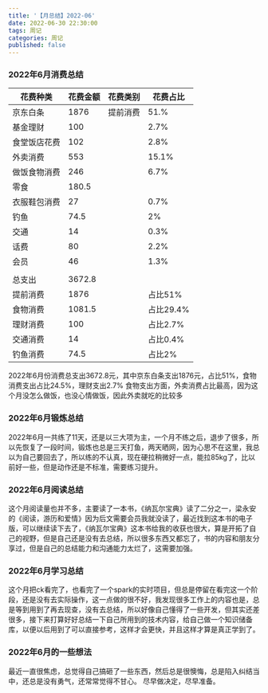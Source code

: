```yaml
---
title: '【月总结】2022-06'
date: 2022-06-30 22:30:00
tags: 周记
categories: 周记
published: false
---
```


### 2022年6月消费总结
| 花费种类     | 花费金额 | 花费类别 | 花费占比  |
| ------------ | -------- | -------- | --------- |
| 京东白条     | 1876     | 提前消费 | 51.%      |
| 基金理财     | 100      |          | 2.7%      |
| 食堂饭店花费 | 102      |          | 2.8%      |
| 外卖消费     | 553      |          | 15.1%     |
| 做饭食物消费 | 246      |          | 6.7%      |
| 零食         | 180.5    |          |           |
| 衣服鞋包消费 | 27       |          | 0.7%      |
| 钓鱼         | 74.5     |          | 2%        |
| 交通         | 14       |          | 0.3%      |
| 话费         | 80       |          | 2.2%      |
| 会员         | 46       |          | 1.3%      |
|              |          |          |           |
| 总支出       | 3672.8   |          |           |
| 提前消费     | 1876     |          | 占比51%   |
| 食物消费     | 1081.5   |          | 占比29.4% |
| 理财消费     | 100      |          | 占比2.7%  |
| 交通消费     | 14       |          | 占比0.4%  |
| 钓鱼消费     | 74.5     |          | 占比2%    |

2022年6月份消费总支出3672.8元，其中京东白条支出1876元，占比51%，食物消费支出占比24.5%，理财支出2.7%
食物支出方面，外卖消费占比最高，因为这个月没怎么做饭，也没心情做饭，因此外卖就吃的比较多

### 2022年6月锻炼总结
2022年6月一共练了11天，还是以三大项为主，一个月不练之后，退步了很多，所以先恢复了一段时间，锻炼也总是三天打鱼，两天晒网，因为心思不在这里，我总以为自己要回去了，所以练的不认真，现在硬拉稍微好一点，能拉85kg了，比以前好一些，但是动作还是不标准，需要练习提升。

### 2022年6月阅读总结
这个月阅读量也并不多，主要读了一本书，《纳瓦尔宝典》读了二分之一，梁永安的《阅读，游历和爱情》因为后文需要会员我就没读了，最近找到这本书的电子版，可以继续读下去了，《纳瓦尔宝典》这本书给我的收获也很大，算是开拓了自己的视野，但是自己还是没有去总结，所以很多东西又都忘了，书的内容和朋友分享过，但是自己的总结能力和沟通能力太烂了，这需要加强。

### 2022年6月学习总结
这个月把ck看完了，也看完了一个spark的实时项目，但总是停留在看完这一个阶段，还是没有去实际操作，这一点做的很不好，我发现很多工作上的内容也是，总是等到用到了再去现查，没有去总结，所以好像自己懂得了一些开发，但其实还差很多，接下来打算好好总结一下自己所用到的技术内容，给自己做一个知识储备库，以便以后用到了可以直接参考，这样才会更快，并且这样才算是真正学到了。

### 2022年6月的一些想法
最近一直很焦虑，总觉得自己搞砸了一些东西，然后总是很懊悔，总是陷入纠结当中，还总是没有勇气，还常常觉得不甘心。
尽早做决定，尽早准备。